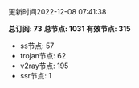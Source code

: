 更新时间2022-12-08 07:41:38

**总订阅: 73**
**总节点: 1031**
**有效节点: 315**
- ss节点: 57
- trojan节点: 62
- v2ray节点: 195
- ssr节点: 1
